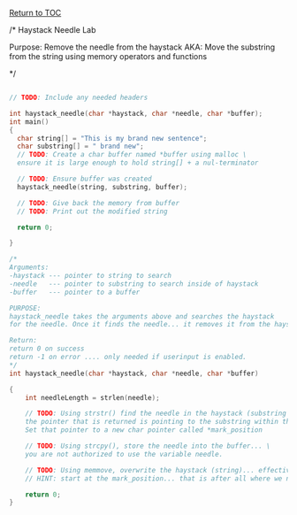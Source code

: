 <a href="https://github.com/CyberTrainingUSAF/05-C-Programming/blob/master/00-Table-of-Contents.md" rel="Return to TOC"> Return to TOC </a>

/*
Haystack Needle Lab

Purpose:
Remove the needle from the haystack
AKA: Move the substring from the string using memory operators and functions

*/

```c

// TODO: Include any needed headers

int haystack_needle(char *haystack, char *needle, char *buffer);
int main()
{
  char string[] = "This is my brand new sentence";
  char substring[] = " brand new";
  // TODO: Create a char buffer named *buffer using malloc \
  ensure it is large enough to hold string[] + a nul-terminator

  // TODO: Ensure buffer was created
  haystack_needle(string, substring, buffer);

  // TODO: Give back the memory from buffer
  // TODO: Print out the modified string

  return 0;

}

/*
Arguments:
-haystack --- pointer to string to search
-needle   --- pointer to substring to search inside of haystack
-buffer   --- pointer to a buffer

PURPOSE:
haystack_needle takes the arguments above and searches the haystack
for the needle. Once it finds the needle... it removes it from the haystack.

Return:
return 0 on success
return -1 on error .... only needed if userinput is enabled.
*/
int haystack_needle(char *haystack, char *needle, char *buffer)

{
    int needleLength = strlen(needle);

    // TODO: Using strstr() find the needle in the haystack (substring in string)\
    the pointer that is returned is pointing to the substring within the string \
    Set that pointer to a new char pointer called *mark_position

    // TODO: Using strcpy(), store the needle into the buffer... \
    you are not authorized to use the variable needle.

    // TODO: Using memmove, overwrite the haystack (string)... effectivly removing the needle \
    // HINT: start at the mark_position... that is after all where we need to start replacing.

    return 0;
}
